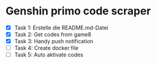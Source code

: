 # Genshin primo code scraper

- [x] Task 1: Erstelle die README.md-Datei
- [x] Task 2: Get codes from game8
- [x] Task 3: Handy push notification
- [ ] Task 4: Create docker file
- [ ] Task 5: Auto aktivate codes
